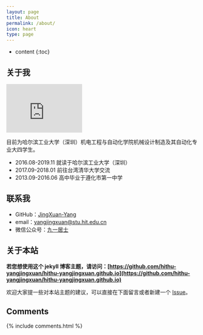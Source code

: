 ```yaml
---
layout: page
title: About
permalink: /about/
icon: heart
type: page
---
```


* content
{:toc}

## 关于我

<iframe src="https://githubbadge.appspot.com/JingXuan-Yang?s=1" style="border: 0;height: 128px;width: 200px;overflow: hidden;" frameBorder="0"></iframe>

目前为哈尔滨工业大学（深圳）机电工程与自动化学院机械设计制造及其自动化专业大四学生。

* 2016.08-2019.11 就读于哈尔滨工业大学（深圳）
* 2017.09-2018.01 前往台湾清华大学交流
* 2013.09-2016.06 高中毕业于遵化市第一中学

## 联系我

* GitHub：[JingXuan-Yang](https://github.com/JingXuan-Yang)
* email：yangjingxuan@stu.hit.edu.cn
* 微信公众号：[九一居士](http://mp.weixin.qq.com/mp/homepage?__biz=MzU5NzMzOTE5OQ==&hid=1&sn=175e47d89ad31c72d2a762f7c50c0ac2&scene=18#wechat_redirect)

## 关于本站

**若您想使用这个 jekyll 博客主题，请访问：[https://github.com/hithu-yangjingxuan/hithu-yangjingxuan.github.io](https://github.com/hithu-yangjingxuan/hithu-yangjingxuan.github.io)**

欢迎大家提一些对本站主题的建议，可以直接在下面留言或者新建一个 [Issue](https://github.com/hithu-yangjingxuan/hithu-yangjingxuan.github.io/issues)。

## Comments

{% include comments.html %}
